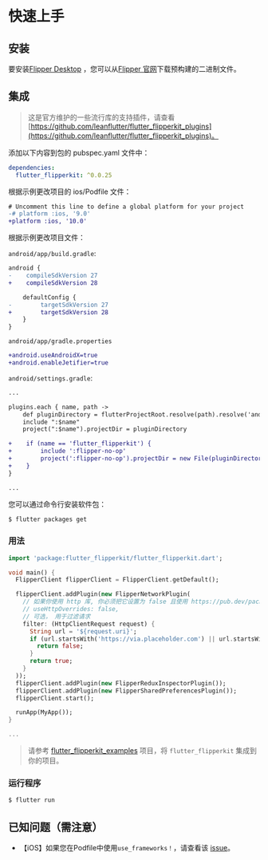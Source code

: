 # 快速上手

## 安装

要安装[Flipper Desktop](https://fbflipper.com/) ，您可以从[Flipper 官网](https://fbflipper.com/)下载预构建的二进制文件。

## 集成

> 这是官方维护的一些流行库的支持插件，请查看 [https://github.com/leanflutter/flutter_flipperkit_plugins](https://github.com/leanflutter/flutter_flipperkit_plugins)。


添加以下内容到包的 pubspec.yaml 文件中：

```yaml
dependencies:
  flutter_flipperkit: ^0.0.25
```

根据示例更改项目的 ios/Podfile 文件：

```diff
# Uncomment this line to define a global platform for your project
-# platform :ios, '9.0'
+platform :ios, '10.0'
```

根据示例更改项目文件：

`android/app/build.gradle`:

```diff
android {
-    compileSdkVersion 27
+    compileSdkVersion 28

    defaultConfig {
-        targetSdkVersion 27
+        targetSdkVersion 28
    }
}
```

`android/app/gradle.properties`

```diff
+android.useAndroidX=true
+android.enableJetifier=true
```

`android/settings.gradle`:
```diff
...

plugins.each { name, path ->
    def pluginDirectory = flutterProjectRoot.resolve(path).resolve('android').toFile()
    include ":$name"
    project(":$name").projectDir = pluginDirectory

+    if (name == 'flutter_flipperkit') {
+        include ':flipper-no-op'
+        project(':flipper-no-op').projectDir = new File(pluginDirectory, 'flipper-no-op')
+    }
}

...

```

您可以通过命令行安装软件包：

```bash
$ flutter packages get
```

### 用法

```dart
import 'package:flutter_flipperkit/flutter_flipperkit.dart';

void main() {
  FlipperClient flipperClient = FlipperClient.getDefault();

  flipperClient.addPlugin(new FlipperNetworkPlugin(
    // 如果你使用 http 库, 你必须把它设置为 false 且使用 https://pub.dev/packages/flipperkit_http_interceptor
    // useHttpOverrides: false,
    // 可选， 用于过滤请求
    filter: (HttpClientRequest request) {
      String url = '${request.uri}';
      if (url.startsWith('https://via.placeholder.com') || url.startsWith('https://gravatar.com')) {
        return false;
      }
      return true;
    }
  ));
  flipperClient.addPlugin(new FlipperReduxInspectorPlugin());
  flipperClient.addPlugin(new FlipperSharedPreferencesPlugin());
  flipperClient.start();

  runApp(MyApp());
}

...

```

> 请参考 [flutter_flipperkit_examples](https://github.com/leanflutter/flutter_flipperkit_examples) 项目，将 `flutter_flipperkit` 集成到你的项目。

### 运行程序

```bash
$ flutter run
```

## 已知问题（需注意）

- 【iOS】如果您在Podfile中使用`use_frameworks！`，请查看该 [issue](https://github.com/leanflutter/flutter_flipperkit/issues/10#issuecomment-505138362)。
